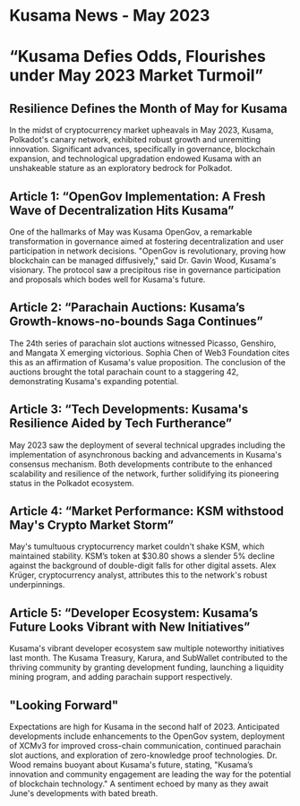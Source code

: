 # Kusama News - May 2023

# “Kusama Defies Odds, Flourishes under May 2023 Market Turmoil”

## Resilience Defines the Month of May for Kusama

In the midst of cryptocurrency market upheavals in May 2023, Kusama, Polkadot's
canary network, exhibited robust growth and unremitting innovation. Significant
advances, specifically in governance, blockchain expansion, and technological
upgradation endowed Kusama with an unshakeable stature as an exploratory bedrock
for Polkadot.

## Article 1: “OpenGov Implementation: A Fresh Wave of Decentralization Hits Kusama”

One of the hallmarks of May was Kusama OpenGov, a remarkable transformation in
governance aimed at fostering decentralization and user participation in network
decisions. "OpenGov is revolutionary, proving how blockchain can be managed
diffusively," said Dr. Gavin Wood, Kusama's visionary. The protocol saw a
precipitous rise in governance participation and proposals which bodes well for
Kusama's future.

## Article 2: “Parachain Auctions: Kusama’s Growth-knows-no-bounds Saga Continues”

The 24th series of parachain slot auctions witnessed Picasso, Genshiro, and
Mangata X emerging victorious. Sophia Chen of Web3 Foundation cites this as an
affirmation of Kusama's value proposition. The conclusion of the auctions
brought the total parachain count to a staggering 42, demonstrating Kusama's
expanding potential.

## Article 3: “Tech Developments: Kusama's Resilience Aided by Tech Furtherance”

May 2023 saw the deployment of several technical upgrades including the
implementation of asynchronous backing and advancements in Kusama's consensus
mechanism. Both developments contribute to the enhanced scalability and
resilience of the network, further solidifying its pioneering status in the
Polkadot ecosystem.

## Article 4: “Market Performance: KSM withstood May's Crypto Market Storm”

May's tumultuous cryptocurrency market couldn't shake KSM, which maintained
stability. KSM’s token at $30.80 shows a slender 5% decline against the
background of double-digit falls for other digital assets. Alex Krüger,
cryptocurrency analyst, attributes this to the network's robust underpinnings.

## Article 5: “Developer Ecosystem: Kusama’s Future Looks Vibrant with New Initiatives”

Kusama's vibrant developer ecosystem saw multiple noteworthy initiatives last
month. The Kusama Treasury, Karura, and SubWallet contributed to the thriving
community by granting development funding, launching a liquidity mining program,
and adding parachain support respectively.

## "Looking Forward"

Expectations are high for Kusama in the second half of 2023. Anticipated
developments include enhancements to the OpenGov system, deployment of XCMv3 for
improved cross-chain communication, continued parachain slot auctions, and
exploration of zero-knowledge proof technologies. Dr. Wood remains buoyant about
Kusama's future, stating, "Kusama’s innovation and community engagement are
leading the way for the potential of blockchain technology." A sentiment echoed
by many as they await June's developments with bated breath.
